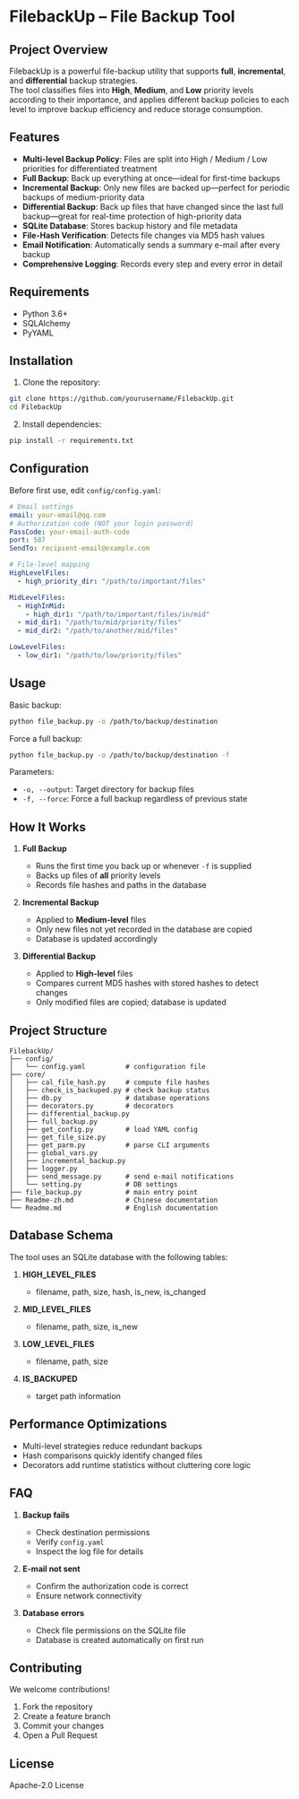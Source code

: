 # FilebackUp – File Backup Tool

## Project Overview  
FilebackUp is a powerful file-backup utility that supports **full**, **incremental**, and **differential** backup strategies.  
The tool classifies files into **High**, **Medium**, and **Low** priority levels according to their importance, and applies different backup policies to each level to improve backup efficiency and reduce storage consumption.

## Features  
- **Multi-level Backup Policy**: Files are split into High / Medium / Low priorities for differentiated treatment  
- **Full Backup**: Back up everything at once—ideal for first-time backups  
- **Incremental Backup**: Only new files are backed up—perfect for periodic backups of medium-priority data  
- **Differential Backup**: Back up files that have changed since the last full backup—great for real-time protection of high-priority data  
- **SQLite Database**: Stores backup history and file metadata  
- **File-Hash Verification**: Detects file changes via MD5 hash values  
- **Email Notification**: Automatically sends a summary e-mail after every backup  
- **Comprehensive Logging**: Records every step and every error in detail  

## Requirements  
- Python 3.6+  
- SQLAlchemy  
- PyYAML  

## Installation  

1. Clone the repository:  
```sh
git clone https://github.com/yourusername/FilebackUp.git
cd FilebackUp
```

2. Install dependencies:  
```sh
pip install -r requirements.txt
```

## Configuration  
Before first use, edit `config/config.yaml`:

```yaml
# Email settings
email: your-email@qq.com
# Authorization code (NOT your login password)
PassCode: your-email-auth-code
port: 587
SendTo: recipient-email@example.com

# File-level mapping
HighLevelFiles:
  - high_priority_dir: "/path/to/important/files"

MidLevelFiles:
  - HighInMid:
    - high_dir1: "/path/to/important/files/in/mid"
  - mid_dir1: "/path/to/mid/priority/files"
  - mid_dir2: "/path/to/another/mid/files"

LowLevelFiles:
  - low_dir1: "/path/to/low/priority/files"
```

## Usage  

Basic backup:  
```sh
python file_backup.py -o /path/to/backup/destination
```

Force a full backup:  
```sh
python file_backup.py -o /path/to/backup/destination -f
```

Parameters:  
- `-o, --output`: Target directory for backup files  
- `-f, --force`: Force a full backup regardless of previous state  

## How It Works  

1. **Full Backup**  
   - Runs the first time you back up or whenever `-f` is supplied  
   - Backs up files of **all** priority levels  
   - Records file hashes and paths in the database  

2. **Incremental Backup**  
   - Applied to **Medium-level** files  
   - Only new files not yet recorded in the database are copied  
   - Database is updated accordingly  

3. **Differential Backup**  
   - Applied to **High-level** files  
   - Compares current MD5 hashes with stored hashes to detect changes  
   - Only modified files are copied; database is updated  

## Project Structure  

```
FilebackUp/
├── config/
│   └── config.yaml          # configuration file
├── core/
│   ├── cal_file_hash.py     # compute file hashes
│   ├── check_is_backuped.py # check backup status
│   ├── db.py                # database operations
│   ├── decorators.py        # decorators
│   ├── differential_backup.py
│   ├── full_backup.py
│   ├── get_config.py        # load YAML config
│   ├── get_file_size.py
│   ├── get_parm.py          # parse CLI arguments
│   ├── global_vars.py
│   ├── incremental_backup.py
│   ├── logger.py
│   ├── send_message.py      # send e-mail notifications
│   └── setting.py           # DB settings
├── file_backup.py           # main entry point
├── Readme-zh.md             # Chinese documentation
└── Readme.md                # English documentation
```

## Database Schema  

The tool uses an SQLite database with the following tables:

1. **HIGH_LEVEL_FILES**  
   - filename, path, size, hash, is_new, is_changed  

2. **MID_LEVEL_FILES**  
   - filename, path, size, is_new  

3. **LOW_LEVEL_FILES**  
   - filename, path, size  

4. **IS_BACKUPED**  
   - target path information  

## Performance Optimizations  

- Multi-level strategies reduce redundant backups  
- Hash comparisons quickly identify changed files  
- Decorators add runtime statistics without cluttering core logic  

## FAQ  

1. **Backup fails**  
   - Check destination permissions  
   - Verify `config.yaml`  
   - Inspect the log file for details  

2. **E-mail not sent**  
   - Confirm the authorization code is correct  
   - Ensure network connectivity  

3. **Database errors**  
   - Check file permissions on the SQLite file  
   - Database is created automatically on first run  

## Contributing  

We welcome contributions!  
1. Fork the repository  
2. Create a feature branch  
3. Commit your changes  
4. Open a Pull Request  

## License

Apache-2.0 License
